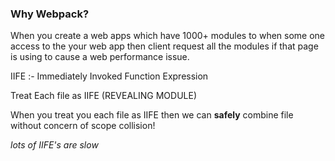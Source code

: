 ### Why Webpack?
When you create a web apps which have 1000+ modules to 
when some one access to the your web app then client 
request all the modules if that page is using to cause a web performance issue.

IIFE :- Immediately Invoked Function Expression

Treat Each file as IIFE (REVEALING MODULE)

When you treat you each file as IIFE then we can **safely** combine file without concern of scope collision!

*lots of IIFE's are slow*
